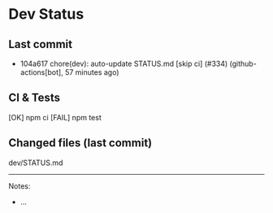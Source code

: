# Dev Status

## Last commit
- 104a617 chore(dev): auto-update STATUS.md [skip ci] (#334) (github-actions[bot], 57 minutes ago)
## CI & Tests
[OK] npm ci
[FAIL] npm test

## Changed files (last commit)
dev/STATUS.md

---
Notes:
- ...
